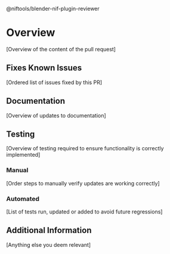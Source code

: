 @niftools/blender-nif-plugin-reviewer 

# Overview
[Overview of the content of the pull request]

## Fixes Known Issues
[Ordered list of issues fixed by this PR]

## Documentation
[Overview of updates to documentation]

## Testing
[Overview of testing required to ensure functionality is correctly implemented]

### Manual
[Order steps to manually verify updates are working correctly]

### Automated
[List of tests run, updated or added to avoid future regressions]

## Additional Information
[Anything else you deem relevant]

